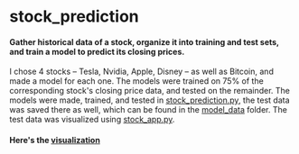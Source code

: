 # stock_prediction

#### Gather historical data of a stock, organize it into training and test sets, and train a model to predict its closing prices.

I chose 4 stocks – Tesla, Nvidia, Apple, Disney – as well as Bitcoin, and made a model for each one. The models were trained on 75% of the corresponding stock's closing price data, and tested on the remainder. The models were made, trained, and tested in [stock_prediction.py](https://github.com/HzaRashid/stock_prediction/blob/main/stock_prediction.py), the test data was saved there as well, which can be found in the [model_data](https://github.com/HzaRashid/stock_prediction/tree/main/model_data) folder. The test data was visualized using [stock_app.py](https://github.com/HzaRashid/stock_prediction/blob/main/stock_app.py).


#### Here's the [visualization](https://share.streamlit.io/hzarashid/stock_prediction/main/model_data/stock_app.py) 
